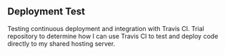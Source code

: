 ## Deployment Test

Testing continuous deployment and integration with Travis CI. Trial repository to determine 
how I can use Travis CI to test and deploy code directly to my shared hosting server.
